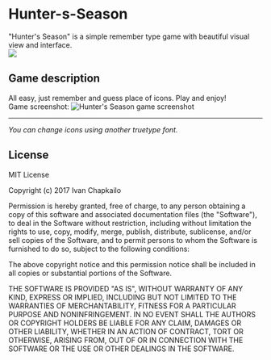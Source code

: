 # Hunter-s-Season
"Hunter's Season" is a simple remember type game with beautiful visual view and interface.  
                                                           ![](https://s8.hostingkartinok.com/uploads/images/2017/05/9115f26f8abb875301ca1d5328de541d.png)
## Game description ##
All easy, just remember and guess place of icons. Play and enjoy!  
Game screenshot:
![](https://s8.hostingkartinok.com/uploads/images/2017/05/84599c64c95b8701762fe5f3e67b3f7e.png "Hunter's Season game screenshot")  
***
*You can change icons using another truetype font.*  
## License  
MIT License

Copyright (c) 2017 Ivan Chapkailo

Permission is hereby granted, free of charge, to any person obtaining a copy
of this software and associated documentation files (the "Software"), to deal
in the Software without restriction, including without limitation the rights
to use, copy, modify, merge, publish, distribute, sublicense, and/or sell
copies of the Software, and to permit persons to whom the Software is
furnished to do so, subject to the following conditions:

The above copyright notice and this permission notice shall be included in all
copies or substantial portions of the Software.

THE SOFTWARE IS PROVIDED "AS IS", WITHOUT WARRANTY OF ANY KIND, EXPRESS OR
IMPLIED, INCLUDING BUT NOT LIMITED TO THE WARRANTIES OF MERCHANTABILITY,
FITNESS FOR A PARTICULAR PURPOSE AND NONINFRINGEMENT. IN NO EVENT SHALL THE
AUTHORS OR COPYRIGHT HOLDERS BE LIABLE FOR ANY CLAIM, DAMAGES OR OTHER
LIABILITY, WHETHER IN AN ACTION OF CONTRACT, TORT OR OTHERWISE, ARISING FROM,
OUT OF OR IN CONNECTION WITH THE SOFTWARE OR THE USE OR OTHER DEALINGS IN THE
SOFTWARE.
